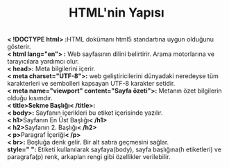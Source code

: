 <h1 style="text-align: center;">HTML'nin Yapısı</h1><br>
<b>< !DOCTYPE html> :</b>HTML dokümanı html5 standartına uygun olduğunu gösterir.<br>
<b>< html lang="en"> :</b> Web sayfasının dilini belirtirir. Arama motorlarına ve tarayıcılara yardımcı olur.<br>
<b>< head>:</b> Meta bilgilerini içerir.<br>
<b>< meta charset="UTF-8">:</b> web geliştiricilerini dünyadaki neredeyse tüm karakterleri ve sembolleri kapsayan UTF-8 karakter setidir.<br>
<b>< meta name="viewport" content="Sayfa özeti">:</b> Metanın özet bilgilerin olduğu kısımdır.<br>
<b>< title>Sekme Başlığı< /title>:</b><br>
<b>< body>:</b> Sayfanın içerikleri bu etiket içerisinde yazılır.<br>
<b>< h1></b>Sayfanın En Üst Başlığı<b>< /h1></b> <br>
<b>< h2></b>Sayfanın 2. Başlığı<b>< /h2></b><br>
<b>< p></b>Paragraf İçeriği<b>< /p></b><br>
<b>< br>:</b> Boşluğa denk gelir. Bir alt satıra geçmesini sağlar.<br>
<b> style=" ":</b> Etiketi kullanılarak sayfaya(body), sayfa başlığına(h etiketleri) ve paragrafa(p) renk, arkaplan rengi gibi özellikler verilebilir.<br>
